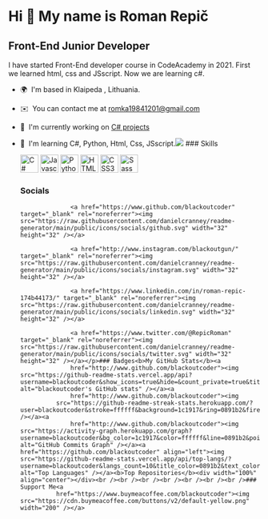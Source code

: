 Hi 👋 My name is Roman Repič
============================

Front-End Junior Developer
--------------------------

I have started Front-End developer course in CodeAcademy in 2021. First we learned html, css and JSscript. Now we are learning c#.

*   🌍  I'm based in Klaipeda , Lithuania.
*   ✉️  You can contact me at [romka19841201@gmail.com](mailto:romka19841201@gmail.com)
*   🚀  I'm currently working on [C# projects](http://github.com/blackoutcoder)
*   🧠  I'm learning C#, Python, Html, Css, JSscript.<a href="https://www.github.com/blackoutcoder" target="_blank" rel="noreferrer"><img
                  src="https://img.shields.io/github/followers/blackoutcoder?logo=github&style=for-the-badge&color=0891b2&labelColor=1c1917" /></a>
                  ### Skills<p align="left">
                                <a href="https://docs.microsoft.com/en-us/dotnet/csharp/" target="_blank" rel="noreferrer"><img src="https://raw.githubusercontent.com/danielcranney/readme-generator/main/public/icons/skills/csharp-colored.svg" width="36" height="36" alt="C#" /></a>
                                <a href="https://developer.mozilla.org/en-US/docs/Web/JavaScript" target="_blank" rel="noreferrer"><img src="https://raw.githubusercontent.com/danielcranney/readme-generator/main/public/icons/skills/javascript-colored.svg" width="36" height="36" alt="Javascript" /></a>
                                <a href="https://www.python.org/" target="_blank" rel="noreferrer"><img src="https://raw.githubusercontent.com/danielcranney/readme-generator/main/public/icons/skills/python-colored.svg" width="36" height="36" alt="Python" /></a>
                                <a href="https://developer.mozilla.org/en-US/docs/Glossary/HTML5" target="_blank" rel="noreferrer"><img src="https://raw.githubusercontent.com/danielcranney/readme-generator/main/public/icons/skills/html5-colored.svg" width="36" height="36" alt="HTML5" /></a>
                                <a href="https://www.w3.org/TR/CSS/#css" target="_blank" rel="noreferrer"><img src="https://raw.githubusercontent.com/danielcranney/readme-generator/main/public/icons/skills/css3-colored.svg" width="36" height="36" alt="CSS3" /></a>
                                <a href="https://sass-lang.com/" target="_blank" rel="noreferrer"><img src="https://raw.githubusercontent.com/danielcranney/readme-generator/main/public/icons/skills/sass-colored.svg" width="36" height="36" alt="Sass" /></a>
                    </p>
                
      ### Socials
                  
                  
      <p align="left">
                          
                      <a href="https://www.github.com/blackoutcoder" target="_blank" rel="noreferrer"><img src="https://raw.githubusercontent.com/danielcranney/readme-generator/main/public/icons/socials/github.svg" width="32" height="32" /></a>
                          
                      <a href="http://www.instagram.com/blackoutgun/" target="_blank" rel="noreferrer"><img src="https://raw.githubusercontent.com/danielcranney/readme-generator/main/public/icons/socials/instagram.svg" width="32" height="32" /></a>
                          
                      <a href="https://www.linkedin.com/in/roman-repic-174b44173/" target="_blank" rel="noreferrer"><img src="https://raw.githubusercontent.com/danielcranney/readme-generator/main/public/icons/socials/linkedin.svg" width="32" height="32" /></a>
                          
                      <a href="https://www.twitter.com/@RepicRoman" target="_blank" rel="noreferrer"><img src="https://raw.githubusercontent.com/danielcranney/readme-generator/main/public/icons/socials/twitter.svg" width="32" height="32" /></a></p>### Badges<b>My GitHub Stats</b><a
                      href="http://www.github.com/blackoutcoder"><img src="https://github-readme-stats.vercel.app/api?username=blackoutcoder&show_icons=true&hide=&count_private=true&title_color=0891b2&text_color=ffffff&icon_color=0891b2&bg_color=1c1917&hide_border=true&show_icons=true" alt="blackoutcoder's GitHub stats" /></a><a
                      href="http://www.github.com/blackoutcoder"><img
                  src="https://github-readme-streak-stats.herokuapp.com/?user=blackoutcoder&stroke=ffffff&background=1c1917&ring=0891b2&fire=0891b2&currStreakNum=ffffff&currStreakLabel=0891b2&sideNums=ffffff&sideLabels=ffffff&dates=ffffff&hide_border=true" /></a><a
                      href="http://www.github.com/blackoutcoder"><img src="https://activity-graph.herokuapp.com/graph?username=blackoutcoder&bg_color=1c1917&color=ffffff&line=0891b2&point=ffffff&area_color=1c1917&area=true&hide_border=true&custom_title=GitHub%20Commits%20Graph" alt="GitHub Commits Graph" /></a><a href="https://github.com/blackoutcoder" align="left"><img src="https://github-readme-stats.vercel.app/api/top-langs/?username=blackoutcoder&langs_count=10&title_color=0891b2&text_color=ffffff&icon_color=0891b2&bg_color=1c1917&hide_border=true&locale=en&custom_title=Top%20%Languages" alt="Top Languages" /></a><b>Top Repositories</b><div width="100%" align="center"></div><br /><br /><br /><br /><br /><br /><br />### Support Me<a
                  href="https://www.buymeacoffee.com/blackoutcoder"><img src="https://cdn.buymeacoffee.com/buttons/v2/default-yellow.png" width="200" /></a>
